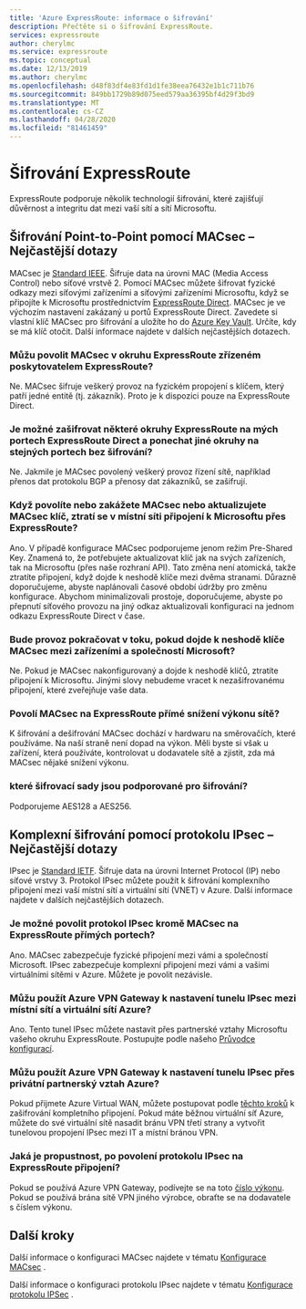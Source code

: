 ```yaml
---
title: 'Azure ExpressRoute: informace o šifrování'
description: Přečtěte si o šifrování ExpressRoute.
services: expressroute
author: cherylmc
ms.service: expressroute
ms.topic: conceptual
ms.date: 12/13/2019
ms.author: cherylmc
ms.openlocfilehash: d48f83df4e83fd1d1fe38eea76432e1b1c711b76
ms.sourcegitcommit: 849bb1729b89d075eed579aa36395bf4d29f3bd9
ms.translationtype: MT
ms.contentlocale: cs-CZ
ms.lasthandoff: 04/28/2020
ms.locfileid: "81461459"
---
```

# <a name="expressroute-encryption"></a>Šifrování ExpressRoute
 
ExpressRoute podporuje několik technologií šifrování, které zajišťují důvěrnost a integritu dat mezi vaší sítí a sítí Microsoftu.

## <a name="point-to-point-encryption-by-macsec-faq"></a>Šifrování Point-to-Point pomocí MACsec – Nejčastější dotazy
MACsec je [Standard IEEE](https://1.ieee802.org/security/802-1ae/). Šifruje data na úrovni MAC (Media Access Control) nebo síťové vrstvě 2. Pomocí MACsec můžete šifrovat fyzické odkazy mezi síťovými zařízeními a síťovými zařízeními Microsoftu, když se připojíte k Microsoftu prostřednictvím [ExpressRoute Direct](expressroute-erdirect-about.md). MACsec je ve výchozím nastavení zakázaný u portů ExpressRoute Direct. Zavedete si vlastní klíč MACsec pro šifrování a uložíte ho do [Azure Key Vault](../key-vault/general/overview.md). Určíte, kdy se má klíč otočit. Další informace najdete v dalších nejčastějších dotazech.
### <a name="can-i-enable-macsec-on-my-expressroute-circuit-provisioned-by-an-expressroute-provider"></a>Můžu povolit MACsec v okruhu ExpressRoute zřízeném poskytovatelem ExpressRoute?
Ne. MACsec šifruje veškerý provoz na fyzickém propojení s klíčem, který patří jedné entitě (tj. zákazník). Proto je k dispozici pouze na ExpressRoute Direct.
### <a name="can-i-encrypt-some-of-the-expressroute-circuits-on-my-expressroute-direct-ports-and-leave-other-circuits-on-the-same-ports-unencrypted"></a>Je možné zašifrovat některé okruhy ExpressRoute na mých portech ExpressRoute Direct a ponechat jiné okruhy na stejných portech bez šifrování? 
Ne. Jakmile je MACsec povolený veškerý provoz řízení sítě, například přenos dat protokolu BGP a přenosy dat zákazníků, se zašifrují. 
### <a name="when-i-enabledisable-macsec-or-update-macsec-key-will-my-on-premises-network-lose-connectivity-to-microsoft-over-expressroute"></a>Když povolíte nebo zakážete MACsec nebo aktualizujete MACsec klíč, ztratí se v místní síti připojení k Microsoftu přes ExpressRoute?
Ano. V případě konfigurace MACsec podporujeme jenom režim Pre-Shared Key. Znamená to, že potřebujete aktualizovat klíč jak na svých zařízeních, tak na Microsoftu (přes naše rozhraní API). Tato změna není atomická, takže ztratíte připojení, když dojde k neshodě klíče mezi dvěma stranami. Důrazně doporučujeme, abyste naplánovali časové období údržby pro změnu konfigurace. Abychom minimalizovali prostoje, doporučujeme, abyste po přepnutí síťového provozu na jiný odkaz aktualizovali konfiguraci na jednom odkazu ExpressRoute Direct v čase.  
### <a name="will-traffic-continue-to-flow-if-theres-a-mismatch-in-macsec-key-between-my-devices-and-microsofts"></a>Bude provoz pokračovat v toku, pokud dojde k neshodě klíče MACsec mezi zařízeními a společností Microsoft?
Ne. Pokud je MACsec nakonfigurovaný a dojde k neshodě klíčů, ztratíte připojení k Microsoftu. Jinými slovy nebudeme vracet k nezašifrovanému připojení, které zveřejňuje vaše data. 
### <a name="will-enabling-macsec-on-expressroute-direct-degrade-network-performance"></a>Povolí MACsec na ExpressRoute přímé snížení výkonu sítě?
K šifrování a dešifrování MACsec dochází v hardwaru na směrovačích, které používáme. Na naší straně není dopad na výkon. Měli byste si však u zařízení, která používáte, kontrolovat u dodavatele sítě a zjistit, zda má MACsec nějaké snížení výkonu.
### <a name="which-cipher-suites-are-supported-for-encryption"></a>které šifrovací sady jsou podporované pro šifrování?
Podporujeme AES128 a AES256.

## <a name="end-to-end-encryption-by-ipsec-faq"></a>Komplexní šifrování pomocí protokolu IPsec – Nejčastější dotazy
IPsec je [Standard IETF](https://tools.ietf.org/html/rfc6071). Šifruje data na úrovni Internet Protocol (IP) nebo síťové vrstvy 3. Protokol IPsec můžete použít k šifrování komplexního připojení mezi vaší místní sítí a virtuální sítí (VNET) v Azure. Další informace najdete v dalších nejčastějších dotazech.
### <a name="can-i-enable-ipsec-in-addition-to-macsec-on-my-expressroute-direct-ports"></a>Je možné povolit protokol IPsec kromě MACsec na ExpressRoute přímých portech?
Ano. MACsec zabezpečuje fyzické připojení mezi vámi a společností Microsoft. IPsec zabezpečuje komplexní připojení mezi vámi a vašimi virtuálními sítěmi v Azure. Můžete je povolit nezávisle. 
### <a name="can-i-use-azure-vpn-gateway-to-set-up-the-ipsec-tunnel-between-my-on-premises-network-and-my-azure-virtual-network"></a>Můžu použít Azure VPN Gateway k nastavení tunelu IPsec mezi místní sítí a virtuální sítí Azure?
Ano. Tento tunel IPsec můžete nastavit přes partnerské vztahy Microsoftu vašeho okruhu ExpressRoute. Postupujte podle našeho [Průvodce konfigurací](site-to-site-vpn-over-microsoft-peering.md).
### <a name="can-i-use-azure-vpn-gateway-to-set-up-the-ipsec-tunnel-over-azure-private-peering"></a>Můžu použít Azure VPN Gateway k nastavení tunelu IPsec přes privátní partnerský vztah Azure?
Pokud přijmete Azure Virtual WAN, můžete postupovat podle [těchto kroků](../virtual-wan/vpn-over-expressroute.md) k zašifrování kompletního připojení. Pokud máte běžnou virtuální síť Azure, můžete do své virtuální sítě nasadit bránu VPN třetí strany a vytvořit tunelovou propojení IPsec mezi IT a místní bránou VPN.
### <a name="what-is-the-throughput-i-will-get-after-enabling-ipsec-on-my-expressroute-connection"></a>Jaká je propustnost, po povolení protokolu IPsec na ExpressRoute připojení?
Pokud se používá Azure VPN Gateway, podívejte se na toto [číslo výkonu](../vpn-gateway/vpn-gateway-about-vpngateways.md). Pokud se používá brána sítě VPN jiného výrobce, obraťte se na dodavatele s číslem výkonu.

## <a name="next-steps"></a>Další kroky
Další informace o konfiguraci MACsec najdete v tématu [Konfigurace MACsec](expressroute-howto-macsec.md) .

Další informace o konfiguraci protokolu IPsec najdete v tématu [Konfigurace protokolu IPSec](site-to-site-vpn-over-microsoft-peering.md) .
